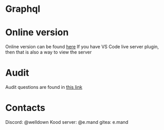 # Graphql

# Online version

Online version can be found [here](https://lordwelldown.github.io)
If you have VS Code live server plugin, then that is also a way to view the server

# Audit
Audit questions are found in [this link ](https://github.com/01-edu/public/tree/master/subjects/graphql/audit)

# Contacts
Discord: @welldown
Kood server: @e.mand
gitea: e.mand

